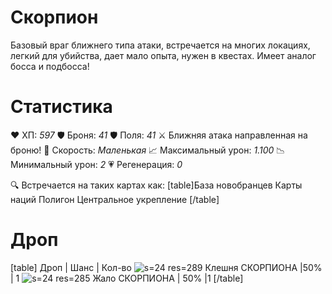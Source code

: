 # Скорпион
Базовый враг ближнего типа атаки, встречается на многих локациях, легкий для убийства, дает мало опыта, нужен в квестах. Имеет аналог босса и подбосса!
# Cтатистика
❤ ХП: *597*
🛡 Броня: *41*
🛡 Поля: *41*
⚔ Ближняя атака направленная на броню!
🏃 Скорость: *Маленькая*
📈 Максимальный урон: *1.100*
📉 Минимальный урон: *2*
💗 Регенерация: *0*

🔍 Встречается на таких картах как:
[table]База новобранцев
Карты наций
Полигон
Центральное укрепление
[/table]
# Дроп
[table] Дроп | Шанс | Кол-во
![s=24 res=289]() Клешня СКОРПИОНА |50% | 1
![s=24 res=285]() Жало СКОРПИОНА | 50% |1
[/table]